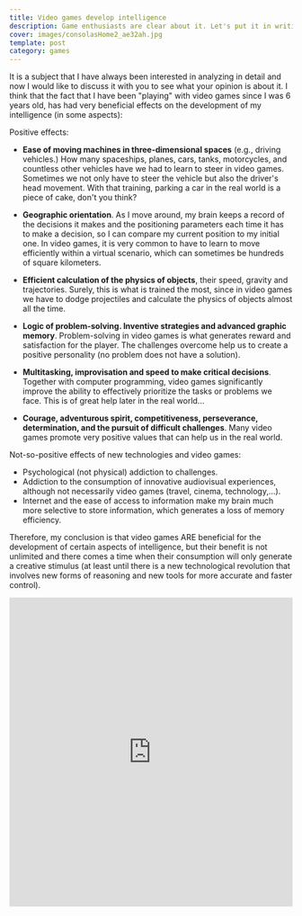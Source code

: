 ```yaml
---
title: Video games develop intelligence
description: Game enthusiasts are clear about it. Let's put it in writing for the record
cover: images/consolasHome2_ae32ah.jpg
template: post
category: games
---
```


It is a subject that I have always been interested in analyzing in detail and now I would like to discuss it with you to see what your opinion is about it. I think that the fact that I have been "playing" with video games since I was 6 years old, has had very beneficial effects on the development of my intelligence (in some aspects):

Positive effects:

- **Ease of moving machines in three-dimensional spaces** (e.g., driving vehicles.) How many spaceships, planes, cars, tanks, motorcycles, and countless other vehicles have we had to learn to steer in video games. Sometimes we not only have to steer the vehicle but also the driver's head movement. With that training, parking a car in the real world is a piece of cake, don't you think?

- **Geographic orientation**. As I move around, my brain keeps a record of the decisions it makes and the positioning parameters each time it has to make a decision, so I can compare my current position to my initial one. In video games, it is very common to have to learn to move efficiently within a virtual scenario, which can sometimes be hundreds of square kilometers.

- **Efficient calculation of the physics of objects**, their speed, gravity and trajectories. Surely, this is what is trained the most, since in video games we have to dodge projectiles and calculate the physics of objects almost all the time.

- **Logic of problem-solving. Inventive strategies and advanced graphic memory**. Problem-solving in video games is what generates reward and satisfaction for the player. The challenges overcome help us to create a positive personality (no problem does not have a solution).

- **Multitasking, improvisation and speed to make critical decisions**. Together with computer programming, video games significantly improve the ability to effectively prioritize the tasks or problems we face. This is of great help later in the real world...

- **Courage, adventurous spirit, competitiveness, perseverance, determination, and the pursuit of difficult challenges**. Many video games promote very positive values that can help us in the real world.

Not-so-positive effects of new technologies and video games:

- Psychological (not physical) addiction to challenges.
- Addiction to the consumption of innovative audiovisual experiences, although not necessarily video games (travel, cinema, technology,...).
- Internet and the ease of access to information make my brain much more selective to store information, which generates a loss of memory efficiency.

Therefore, my conclusion is that video games ARE beneficial for the development of certain aspects of intelligence, but their benefit is not unlimited and there comes a time when their consumption will only generate a creative stimulus (at least until there is a new technological revolution that involves new forms of reasoning and new tools for more accurate and faster control).

<iframe allowfullscreen="" frameborder="0" height="550" src="https://www.youtube.com/watch?v=v0P3qvSqdeg" width="100%"></iframe>